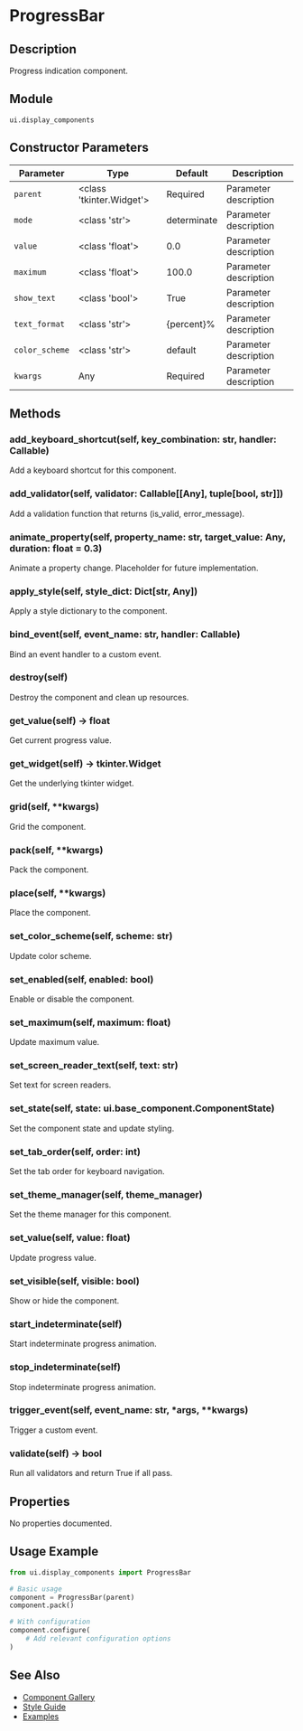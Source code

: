# ProgressBar

## Description
Progress indication component.

## Module
`ui.display_components`

## Constructor Parameters
| Parameter | Type | Default | Description |
|-----------|------|---------|-------------|
| `parent` | <class 'tkinter.Widget'> | Required | Parameter description |
| `mode` | <class 'str'> | determinate | Parameter description |
| `value` | <class 'float'> | 0.0 | Parameter description |
| `maximum` | <class 'float'> | 100.0 | Parameter description |
| `show_text` | <class 'bool'> | True | Parameter description |
| `text_format` | <class 'str'> | {percent}% | Parameter description |
| `color_scheme` | <class 'str'> | default | Parameter description |
| `kwargs` | Any | Required | Parameter description |

## Methods
### add_keyboard_shortcut(self, key_combination: str, handler: Callable)
Add a keyboard shortcut for this component.

### add_validator(self, validator: Callable[[Any], tuple[bool, str]])
Add a validation function that returns (is_valid, error_message).

### animate_property(self, property_name: str, target_value: Any, duration: float = 0.3)
Animate a property change. Placeholder for future implementation.

### apply_style(self, style_dict: Dict[str, Any])
Apply a style dictionary to the component.

### bind_event(self, event_name: str, handler: Callable)
Bind an event handler to a custom event.

### destroy(self)
Destroy the component and clean up resources.

### get_value(self) -> float
Get current progress value.

### get_widget(self) -> tkinter.Widget
Get the underlying tkinter widget.

### grid(self, **kwargs)
Grid the component.

### pack(self, **kwargs)
Pack the component.

### place(self, **kwargs)
Place the component.

### set_color_scheme(self, scheme: str)
Update color scheme.

### set_enabled(self, enabled: bool)
Enable or disable the component.

### set_maximum(self, maximum: float)
Update maximum value.

### set_screen_reader_text(self, text: str)
Set text for screen readers.

### set_state(self, state: ui.base_component.ComponentState)
Set the component state and update styling.

### set_tab_order(self, order: int)
Set the tab order for keyboard navigation.

### set_theme_manager(self, theme_manager)
Set the theme manager for this component.

### set_value(self, value: float)
Update progress value.

### set_visible(self, visible: bool)
Show or hide the component.

### start_indeterminate(self)
Start indeterminate progress animation.

### stop_indeterminate(self)
Stop indeterminate progress animation.

### trigger_event(self, event_name: str, *args, **kwargs)
Trigger a custom event.

### validate(self) -> bool
Run all validators and return True if all pass.


## Properties
No properties documented.

## Usage Example

```python
from ui.display_components import ProgressBar

# Basic usage
component = ProgressBar(parent)
component.pack()

# With configuration
component.configure(
    # Add relevant configuration options
)
```

## See Also
- [Component Gallery](../gallery.md)
- [Style Guide](../style-guide/README.md)
- [Examples](../examples/progressbar.py)
